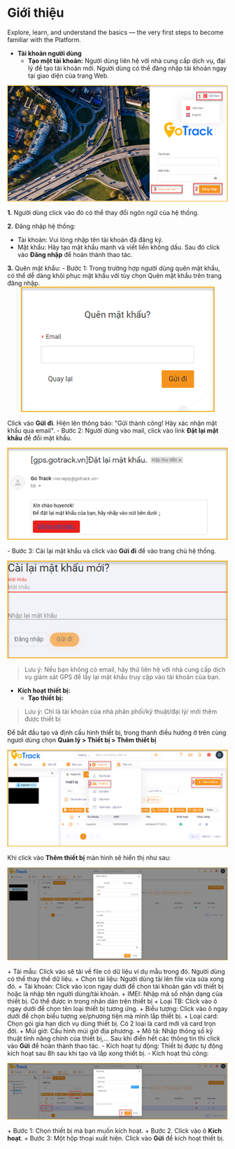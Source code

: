 # Giới thiệu
Explore, learn, and understand the basics — the very first steps to become familiar with the Platform.

* **Tài khoản người dùng**
     * **Tạo một tài khoản:** 
Người dùng liên hệ với nhà cung cấp dịch vụ, đại lý để tạo tài khoản mới.
Người dùng có thể đăng nhập tài khoản ngay tại giao diện của trang Web.

<span style="display:block;text-align:center">![Interface Web](/docs/assets/images/get-started/GPS-gotrack_Login.png)

**1.** Người dùng click vào đó có thể thay đổi ngôn ngữ của hệ thống.

**2.** Đăng nhập hệ thống: 
- Tài khoản: Vui lòng nhập tên tài khoản đã đăng ký.
- Mật khẩu: Hãy tạo mật khẩu mạnh và viết liền không dấu.
Sau đó click vào **Đăng nhập** để hoàn thành thao tác. 

**3.** Quên mật khẩu: 
 \- Bước 1: Trong trường hợp người dùng quên mật khẩu, có thể dễ dàng khôi phục mật khẩu với tùy chọn Quên mật khẩu trên trang đăng nhập. 
<span style="display:block;text-align:center">![Restoring a forgotten password](/docs/assets/images/get-started/forget-password.png)

Click vào **Gửi đi**. Hiện lên thông báo: "Gửi thành công! Hãy xác nhận mật khẩu qua email".
\- Bước 2: Người dùng vào mail, click vào link **Đặt lại mật khẩu** để đổi mật khẩu.

<span style="display:block;text-align:center">![Restoring a forgotten password](/docs/assets/images/get-started/mail_reset-password.png)

\- Bước 3: Cài lại mật khẩu và click vào **Gửi đi** để vào trang chủ hệ thống.

<span style="display:block;text-align:center">![Restoring a forgotten password ](/docs/assets/images/get-started/reset-password.png)

> Lưu ý: Nếu bạn không có  email, hãy thử liên hệ với nhà cung cấp dịch vụ giám sát GPS để lấy lại mật khẩu truy cập vào tài khoản của bạn.
* **Kích hoạt thiết bị:**
  * **Tạo thiết bị:**

> Lưu ý: Chỉ là tài khoản của nhà phân phối/kỹ thuật/đại lý/ mới thêm được thiết bị

Để bắt đầu tạo và định cấu hình thiết bị, trong thanh điều hướng ở trên cùng ngươi dùng chọn **Quản lý > Thiết bị > Thêm thiết bị**  

<span style="display:block;text-align:center">![Manage device ](/docs/assets/images/get-started/manage-device.png)

Khi click vào **Thêm thiết bị** màn hình sẽ hiển thị như sau:

<span style="display:block;text-align:center">![add device ](/docs/assets/images/get-started/add-device.png)
 
  \+ Tải mẫu: Click vào sẽ tải về file có dữ liệu ví dụ mẫu trong đó. Người dùng có thể thay thế dữ liệu.
  \+ Chọn tài liệu: Người dùng tải lên file vừa sửa xong đó.
  \+ Tài khoản: Click vào icon ngay dưới để chọn tài khoản gán với thiết bị hoặc là nhập tên người dùng/tài khoản.
  \+ IMEI: Nhập mã số nhận dạng của thiết bị. Có thể được in trong nhãn dán trên thiết bị
  \+ Loại TB: Click vào ô ngay dưới để chọn tên loại thiết bị tương ứng.
  \+ Biểu tượng: Click vào ô ngay dưới để chọn biểu tượng xe/phương tiện mà mình lắp thiết bị.
  \+ Loại card: Chọn gói gia hạn dịch vụ dùng thiết bị. Có 2 loại là card mới và card trọn đời.
  \+ Múi giờ: Cấu hình múi giờ địa phương. 
  \+ Mô tả: Nhập thông số kỹ thuật tính năng chính của thiết bị,...
        Sau khi điền hết các thông tin thì click vào **Gửi** để hoàn thành thao tác.
\- Kích hoạt tự động: Thiết bị được tự động kích hoạt sau 8h sau khi tạo và lắp xong thiết bị.
\- Kích hoạt thủ công:
     
<span style="display:block;text-align:center">![active device ](/docs/assets/images/get-started/active-device.png)

  \+ Bước 1: Chọn thiết bị mà bạn muốn kích hoạt.
  \+ Bước 2. Click vào ô **Kích hoạt**.
  \+ Bước 3: Một hộp thoại xuất hiện. Click vào **Gửi** để kích hoạt thiết bị.
 
